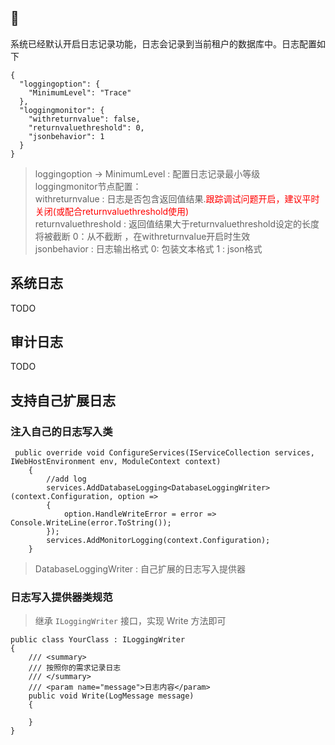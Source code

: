 ## 🧸 

系统已经默认开启日志记录功能，日志会记录到当前租户的数据库中。日志配置如下

```
{
  "loggingoption": {
    "MinimumLevel": "Trace"
  },
  "loggingmonitor": {
    "withreturnvalue": false, 
    "returnvaluethreshold": 0,
    "jsonbehavior": 1 
  }
}
```

> loggingoption -> MinimumLevel : 配置日志记录最小等级 <br/>
loggingmonitor节点配置：<br/>
withreturnvalue : 日志是否包含返回值结果.<font color='red'>跟踪调试问题开启，建议平时关闭(或配合returnvaluethreshold使用)</font> <br/>
returnvaluethreshold : 返回值结果大于returnvaluethreshold设定的长度将被截断 0：从不截断 ，在withreturnvalue开启时生效 <br/>
jsonbehavior : 日志输出格式  0: 包装文本格式 1 : json格式


## 系统日志

TODO


## 审计日志

TODO

## 支持自己扩展日志

### 注入自己的日志写入类

```
 public override void ConfigureServices(IServiceCollection services, IWebHostEnvironment env, ModuleContext context)
    {
        //add log
        services.AddDatabaseLogging<DatabaseLoggingWriter>(context.Configuration, option =>
        {
            option.HandleWriteError = error => Console.WriteLine(error.ToString());
        });
        services.AddMonitorLogging(context.Configuration);
    }
```

> DatabaseLoggingWriter : 自己扩展的日志写入提供器

### 日志写入提供器类规范

> 继承 ```ILoggingWriter``` 接口，实现 Write 方法即可

```
public class YourClass : ILoggingWriter
{
    /// <summary>
    /// 按照你的需求记录日志
    /// </summary>
    /// <param name="message">日志内容</param>
    public void Write(LogMessage message)
    {

    }
}
```
